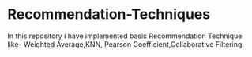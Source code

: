 # Recommendation-Techniques

In this repository i have implemented basic Recommendation Technique like- Weighted Average,KNN, Pearson Coefficient,Collaborative Filtering.
